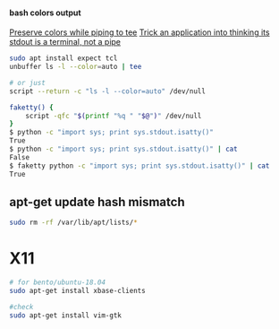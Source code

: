 
#### bash colors output 

[Preserve colors while piping to tee](https://superuser.com/questions/352697/preserve-colors-while-piping-to-tee)
[Trick an application into thinking its stdout is a terminal, not a pipe](https://stackoverflow.com/questions/1401002/trick-an-application-into-thinking-its-stdout-is-a-terminal-not-a-pipe)  
```bash
sudo apt install expect tcl
unbuffer ls -l --color=auto | tee

# or just
script --return -c "ls -l --color=auto" /dev/null

faketty() {
    script -qfc "$(printf "%q " "$@")" /dev/null
}
$ python -c "import sys; print sys.stdout.isatty()"
True
$ python -c "import sys; print sys.stdout.isatty()" | cat
False
$ faketty python -c "import sys; print sys.stdout.isatty()" | cat
True
```


## apt-get update hash mismatch

```bash
sudo rm -rf /var/lib/apt/lists/*
```

# X11



```bash
# for bento/ubuntu-18.04
sudo apt-get install xbase-clients

#check
sudo apt-get install vim-gtk


```
<!--stackedit_data:
eyJoaXN0b3J5IjpbMTY3Njc1MTQ3NCwtOTU3NjM4MDA3LC0xMD
M2NDYyMjQsLTE4NjczOTQ4NjYsOTA5NTc4NDg1XX0=
-->